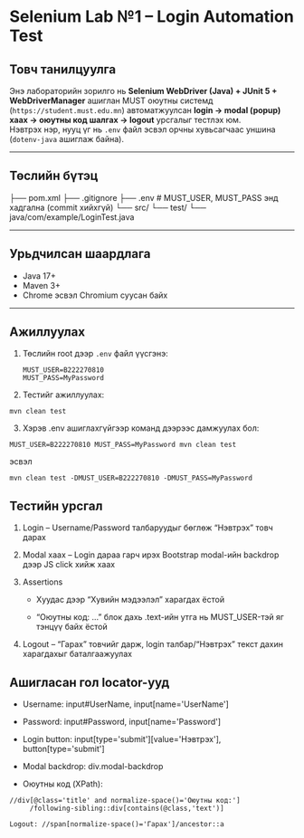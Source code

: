 # Selenium Lab №1 – Login Automation Test

## Товч танилцуулга

Энэ лабораторийн зорилго нь **Selenium WebDriver (Java) + JUnit 5 + WebDriverManager** ашиглан MUST оюутны системд (`https://student.must.edu.mn`) автоматжуулсан **login → modal (popup) хаах → оюутны код шалгах → logout** урсгалыг тестлэх юм.  
Нэвтрэх нэр, нууц үг нь `.env` файл эсвэл орчны хувьсагчаас уншина (`dotenv-java` ашиглаж байна).

---

## Төслийн бүтэц

├── pom.xml
├── .gitignore
├── .env # MUST_USER, MUST_PASS энд хадгална (commit хийхгүй)
└── src/
└── test/
└── java/com/example/LoginTest.java

---

##  Урьдчилсан шаардлага

- Java 17+
- Maven 3+
- Chrome эсвэл Chromium суусан байх

---

##  Ажиллуулах

1. Төслийн root дээр `.env` файл үүсгэнэ:

   ```dotenv
   MUST_USER=B222270810
   MUST_PASS=MyPassword

   ```

2. Тестийг ажиллуулах:
```
mvn clean test
```

3. Хэрэв .env ашиглахгүйгээр команд дээрээс дамжуулах бол:
```
MUST_USER=B222270810 MUST_PASS=MyPassword mvn clean test
```
эсвэл
```
mvn clean test -DMUST_USER=B222270810 -DMUST_PASS=MyPassword
```
## Тестийн урсгал

1. Login – Username/Password талбаруудыг бөглөж “Нэвтрэх” товч дарах

2. Modal хаах – Login дараа гарч ирэх Bootstrap modal-ийн backdrop дээр JS click хийж хаах

3. Assertions

   - Хуудас дээр “Хувийн мэдээлэл” харагдах ёстой

   - “Оюутны код: …” блок дахь .text-ийн утга нь MUST_USER-тэй яг тэнцүү байх ёстой

4. Logout – “Гарах” товчийг дарж, login талбар/“Нэвтрэх” текст дахин харагдахыг баталгаажуулах

## Ашигласан гол locator-ууд

- Username: input#UserName, input[name='UserName']

- Password: input#Password, input[name='Password']

- Login button: input[type='submit'][value='Нэвтрэх'], button[type='submit']

- Modal backdrop: div.modal-backdrop

- Оюутны код (XPath):

```
//div[@class='title' and normalize-space()='Оюутны код:']
     /following-sibling::div[contains(@class,'text')]

Logout: //span[normalize-space()='Гарах']/ancestor::a
```
